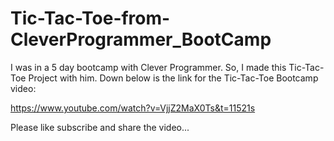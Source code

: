 # Tic-Tac-Toe-from-CleverProgrammer_BootCamp

I was in a 5 day bootcamp with Clever Programmer. So, I made this Tic-Tac-Toe Project with him.
Down below is the link for the Tic-Tac-Toe Bootcamp video:

https://www.youtube.com/watch?v=VjjZ2MaX0Ts&t=11521s

Please like subscribe and share the video...
